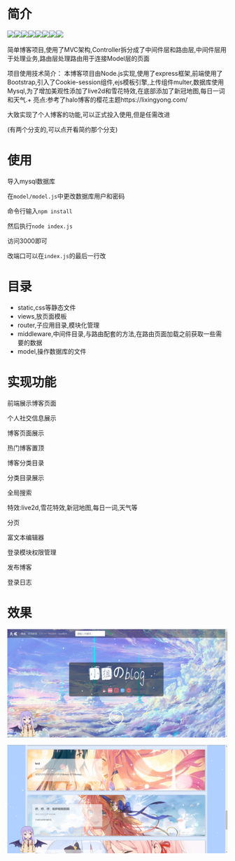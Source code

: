# 简介
<img src="https://img.shields.io/badge/node.js-14.18.1-blue"><img src="https://img.shields.io/badge/bootstarp-4.4.1-brightgreen"><img src="https://img.shields.io/badge/cookie--session-1.4.0-green"><img src="https://img.shields.io/badge/ejs-3.0.1-yellowgreen"><img src="https://img.shields.io/badge/express-4.17.1-yellow"><img src="https://img.shields.io/badge/multer-1.4.2-red"><img src="https://img.shields.io/badge/mysql-5.7-lightgrey"><img src="https://img.shields.io/badge/%F0%9F%85%B1%F0%9F%85%BD%F0%9F%86%84%F0%9F%86%89-20%E5%B2%81%E7%94%9F%E6%97%A5%E5%BF%AB%E4%B9%90-orange">



简单博客项目,使用了MVC架构,Controller拆分成了中间件层和路由层,中间件层用于处理业务,路由层处理路由用于连接Model层的页面

项目使用技术简介：
本博客项目由Node.js实现,使用了express框架,前端使用了Bootstrap,引入了Cookie-session组件,ejs模板引擎,上传组件multer,数据库使用Mysql,为了增加美观性添加了live2d和雪花特效,在底部添加了新冠地图,每日一词和天气.+
亮点:参考了halo博客的樱花主题https://lixingyong.com/

大致实现了个人博客的功能,可以正式投入使用,但是任需改进

(有两个分支的,可以点开看简约那个分支)

# 使用
导入mysql数据库

在`model/model.js`中更改数据库用户和密码

命令行输入`npm install`

然后执行`node index.js`

访问3000即可

改端口可以在`index.js`的最后一行改

# 目录
 - static,css等静态文件
 - views,放页面模板
 - router,子应用目录,模块化管理
 - middleware,中间件目录,与路由配套的方法,在路由页面加载之前获取一些需要的数据
 - model,操作数据库的文件

# 实现功能
前端展示博客页面

个人社交信息展示

博客页面展示

热门博客置顶

博客分类目录

分类目录展示

全局搜索

特效:live2d,雪花特效,新冠地图,每日一词,天气等

分页

富文本编辑器

登录模块权限管理

发布博客

登录日志

# 效果
![img.png](img.png)

![img_1.png](img_1.png)

